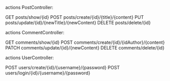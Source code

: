 actions PostController:

GET posts/show/{id}
POST posts/create/{id}/{title}/{content}
PUT posts/update/{id}/{newTitle}/{newContent}
DELETE posts/delete/{id}

actions CommentController:

GET comments/show/{id}
POST comments/create/{id}/{idAuthor}/{content}
PATCH comments/update/{id}/{newContent}
DELETE comments/delete/{id}

actions UserController:

POST users/create/{id}/{username}/{password}
POST users/login/{id}/{username}/{password}
